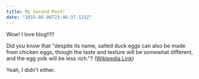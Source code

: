 ```yaml
---
title: My Second Post!
date: "2015-05-06T23:46:37.121Z"
---
```


Wow! I love blog!!!!!

Did you know that "despite its name, salted duck eggs can also be made from
chicken eggs, though the taste and texture will be somewhat different, and the
egg yolk will be less rich."?
([Wikipedia Link](https://en.wikipedia.org/wiki/Salted_duck_egg))

Yeah, I didn't either.

